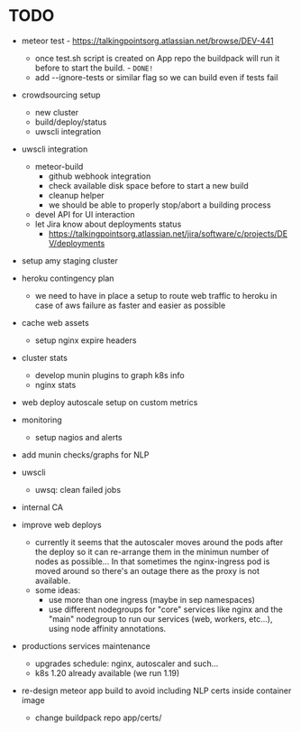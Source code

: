 # TODO

* meteor test - https://talkingpointsorg.atlassian.net/browse/DEV-441
    * once test.sh script is created on App repo the buildpack will run it before to start the build. - `DONE!`
    * add --ignore-tests or similar flag so we can build even if tests fail

* crowdsourcing setup
    * new cluster
    * build/deploy/status
    * uwscli integration

* uwscli integration
    * meteor-build
        * github webhook integration
        * check available disk space before to start a new build
        * cleanup helper
        * we should be able to properly stop/abort a building process
    * devel API for UI interaction
    * let Jira know about deployments status
        * https://talkingpointsorg.atlassian.net/jira/software/c/projects/DEV/deployments

* setup amy staging cluster

* heroku contingency plan
    * we need to have in place a setup to route web traffic to heroku in case of aws failure as faster and easier as possible

* cache web assets
    * setup nginx expire headers

* cluster stats
    * develop munin plugins to graph k8s info
    * nginx stats

* web deploy autoscale setup on custom metrics

* monitoring
    * setup nagios and alerts

* add munin checks/graphs for NLP

* uwscli
    * uwsq: clean failed jobs

* internal CA

* improve web deploys
    * currently it seems that the autoscaler moves around the pods after the deploy so it can re-arrange them in the minimun number of nodes as possible... In that sometimes the nginx-ingress pod is moved around so there's an outage there as the proxy is not available.
    * some ideas:
        * use more than one ingress (maybe in sep namespaces)
        * use different nodegroups for "core" services like nginx and the "main" nodegroup to run our services (web, workers, etc...), using node affinity annotations.

* productions services maintenance
    * upgrades schedule: nginx, autoscaler and such...
    * k8s 1.20 already available (we run 1.19)

* re-design meteor app build to avoid including NLP certs inside container image
    * change buildpack repo app/certs/
